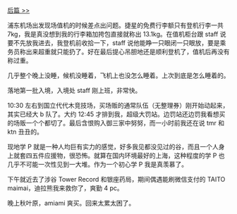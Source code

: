 [后篇 >>](/post/chu-xing-da-yun-dong-hui-zhi-lv-%20-%20Day1%20-%20-cai-dian-%E3%80%81-chang-fan-fa-zhan.html)

浦东机场出发现场值机的时候差点出问题。捷星的免费行李额只有登机行李一共 7kg，我是真没想到我的行李箱加挎包直接就称出 13.1kg。在值机柜台跟 staff 说要不先放我进去，我登机前收拾一下，staff 说他能睁一只眼闭一只眼放，要是乘务员称出来超重就只能扔了。好在最后提心吊胆地还是顺利登机了，值机后再没有称过重。

几乎整个晚上没睡，候机没睡着，飞机上也没怎么睡着。上次到底是怎么睡着的。

落地第一批入境，入境处 staff 刚上班，非常快。

10:30 左右到国立代代木竞技场，买场贩的通常队伍（无整理券）刚开始动起来，其实已经大 b 队了。大约 12:45 才排到我，超级大罚站。边罚站还边罚我看想买的场贩一个个都切了。最后含恨购入御三家中努努，而一小时前我还在说 tmr 和 ktn 丑丑的。

现地学 P 就是一种人均巨有实力的感觉，好多我见都没见过的谷，而且一个人身上就套四五件应援物，很恐怖。就算在国内环境最好的上海，这种程度的学 P 也几乎不可能一次性见到一大堆。作为一个初心学 P 我是真羡慕了。

下午就近去了涉谷 Tower Record 和银座药局，期间偶遇能刷微信支付的 TAITO maimai，迪拉熊我来救你了，爽勤 4 pc。

晚上秋叶原，amiami 爽买。回来太累太困了。